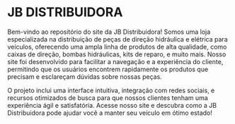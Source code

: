 # JB DISTRIBUIDORA 

Bem-vindo ao repositório do site da JB Distribuidora! Somos uma loja especializada na distribuição de peças de direção hidráulica e elétrica para veículos, oferecendo uma ampla linha de produtos de alta qualidade, como caixas de direção, bombas hidráulicas, kits de reparo, e muito mais. Nosso site foi desenvolvido para facilitar a navegação e a experiência do cliente, permitindo que os usuários encontrem rapidamente os produtos que precisam e esclareçam dúvidas sobre nossas peças.

O projeto inclui uma interface intuitiva, integração com redes sociais, e recursos otimizados de busca para que nossos clientes tenham uma experiência ágil e satisfatória. Acesse nosso site e descubra como a JB Distribuidora pode ajudar você a manter seu veículo em ótimo estado!
